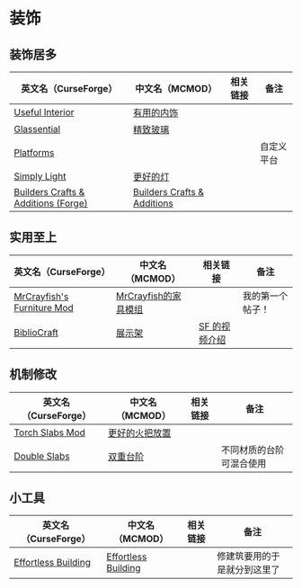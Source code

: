 # 装饰

## 装饰居多

| 英文名（CurseForge）                                                                                 | 中文名（MCMOD）                                                     | 相关链接 | 备注       |
| ---------------------------------------------------------------------------------------------------- | ------------------------------------------------------------------- | -------- | ---------- |
| [Useful Interior](https://www.curseforge.com/minecraft/mc-mods/useful-interior)                      | [有用的内饰](https://www.mcmod.cn/class/1145.html)                  |          |            |
| [Glassential](https://www.curseforge.com/minecraft/mc-mods/glassential)                              | [精致玻璃](https://www.mcmod.cn/class/1769.html)                    |          |            |
| [Platforms](https://www.curseforge.com/minecraft/mc-mods/platforms)                                  |                                                                     |          | 自定义平台 |
| [Simply Light](https://www.curseforge.com/minecraft/mc-mods/simply-light)                            | [更好的灯](https://www.mcmod.cn/class/2318.html)                    |          |            |
| [Builders Crafts & Additions (Forge)](https://www.curseforge.com/minecraft/mc-mods/buildersaddition) | [Builders Crafts & Additions](https://www.mcmod.cn/class/3664.html) |          |            |

## 实用至上

| 英文名（CurseForge）                                                                                | 中文名（MCMOD）                                             | 相关链接                                                              | 备注             |
| --------------------------------------------------------------------------------------------------- | ----------------------------------------------------------- | --------------------------------------------------------------------- | ---------------- |
| [MrCrayfish's Furniture Mod](https://www.curseforge.com/minecraft/mc-mods/mrcrayfish-furniture-mod) | [MrCrayfish的家具模组](https://www.mcmod.cn/class/263.html) |                                                                       | 我的第一个帖子！ |
| [BiblioCraft](https://www.curseforge.com/minecraft/mc-mods/bibliocraft)                             | [展示架](https://www.mcmod.cn/class/113.html)               | [SF 的视频介绍](https://www.bilibili.com/medialist/detail/ml74811189) |                  |

## 机制修改

| 英文名（CurseForge）                                                           | 中文名（MCMOD）                                        | 相关链接 | 备注                     |
| ------------------------------------------------------------------------------ | ------------------------------------------------------ | -------- | ------------------------ |
| [Torch Slabs Mod](https://www.curseforge.com/minecraft/mc-mods/torchslabs-mod) | [更好的火把放置](https://www.mcmod.cn/class/2579.html) |          |                          |
| [Double Slabs](https://www.curseforge.com/minecraft/mc-mods/double-slabs)      | [双重台阶](https://www.mcmod.cn/class/3328.html)       |          | 不同材质的台阶可混合使用 |

## 小工具

| 英文名（CurseForge）                                                                    | 中文名（MCMOD）                                             | 相关链接 | 备注                         |
| --------------------------------------------------------------------------------------- | ----------------------------------------------------------- | -------- | ---------------------------- |
| [Effortless Building](https://www.curseforge.com/minecraft/mc-mods/effortless-building) | [Effortless Building](https://www.mcmod.cn/class/2177.html) |          | 修建筑要用的于是就分到这里了 |
